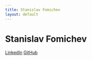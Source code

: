 ```yaml
---
title: Stanislav Fomichev
layout: default
---
```


Stanislav Fomichev
==================

[LinkedIn](http://ru.linkedin.com/pub/stanislav-fomichev/25/860/646)
[GitHub](http://github.com/fomichev)
